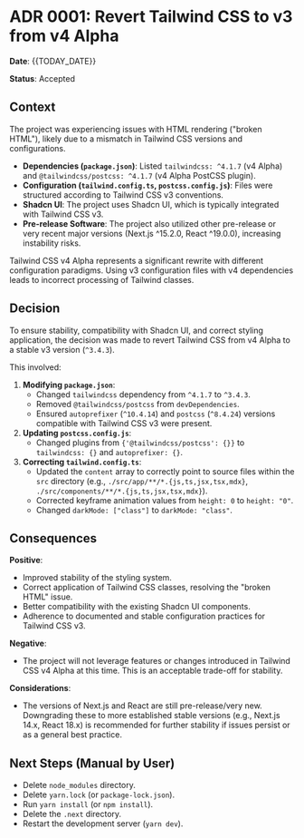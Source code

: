 # ADR 0001: Revert Tailwind CSS to v3 from v4 Alpha

**Date**: {{TODAY_DATE}}

**Status**: Accepted

## Context

The project was experiencing issues with HTML rendering ("broken HTML"), likely due to a mismatch in Tailwind CSS versions and configurations.

- **Dependencies (`package.json`)**: Listed `tailwindcss: ^4.1.7` (v4 Alpha) and `@tailwindcss/postcss: ^4.1.7` (v4 Alpha PostCSS plugin).
- **Configuration (`tailwind.config.ts`, `postcss.config.js`)**: Files were structured according to Tailwind CSS v3 conventions.
- **Shadcn UI**: The project uses Shadcn UI, which is typically integrated with Tailwind CSS v3.
- **Pre-release Software**: The project also utilized other pre-release or very recent major versions (Next.js ^15.2.0, React ^19.0.0), increasing instability risks.

Tailwind CSS v4 Alpha represents a significant rewrite with different configuration paradigms. Using v3 configuration files with v4 dependencies leads to incorrect processing of Tailwind classes.

## Decision

To ensure stability, compatibility with Shadcn UI, and correct styling application, the decision was made to revert Tailwind CSS from v4 Alpha to a stable v3 version (`^3.4.3`).

This involved:

1.  **Modifying `package.json`**:
    - Changed `tailwindcss` dependency from `^4.1.7` to `^3.4.3`.
    - Removed `@tailwindcss/postcss` from `devDependencies`.
    - Ensured `autoprefixer` (`^10.4.14`) and `postcss` (`^8.4.24`) versions compatible with Tailwind CSS v3 were present.
2.  **Updating `postcss.config.js`**:
    - Changed plugins from `{'@tailwindcss/postcss': {}}` to `tailwindcss: {}` and `autoprefixer: {}`.
3.  **Correcting `tailwind.config.ts`**:
    - Updated the `content` array to correctly point to source files within the `src` directory (e.g., `./src/app/**/*.{js,ts,jsx,tsx,mdx}`, `./src/components/**/*.{js,ts,jsx,tsx,mdx}`).
    - Corrected keyframe animation values from `height: 0` to `height: "0"`.
    - Changed `darkMode: ["class"]` to `darkMode: "class"`.

## Consequences

**Positive**:

- Improved stability of the styling system.
- Correct application of Tailwind CSS classes, resolving the "broken HTML" issue.
- Better compatibility with the existing Shadcn UI components.
- Adherence to documented and stable configuration practices for Tailwind CSS v3.

**Negative**:

- The project will not leverage features or changes introduced in Tailwind CSS v4 Alpha at this time. This is an acceptable trade-off for stability.

**Considerations**:

- The versions of Next.js and React are still pre-release/very new. Downgrading these to more established stable versions (e.g., Next.js 14.x, React 18.x) is recommended for further stability if issues persist or as a general best practice.

## Next Steps (Manual by User)

- Delete `node_modules` directory.
- Delete `yarn.lock` (or `package-lock.json`).
- Run `yarn install` (or `npm install`).
- Delete the `.next` directory.
- Restart the development server (`yarn dev`).
